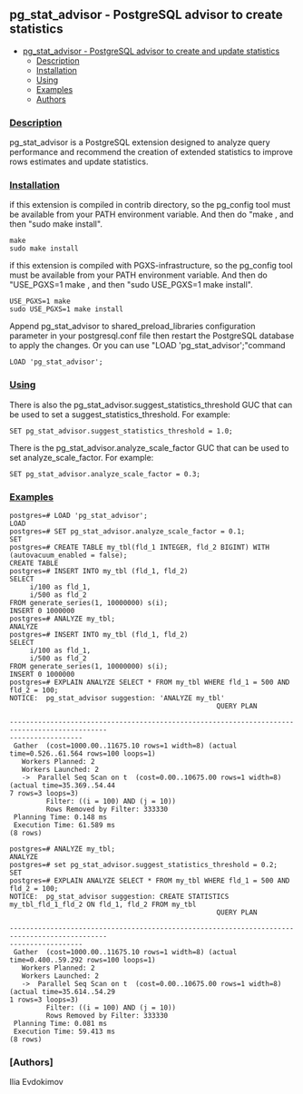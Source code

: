 ## pg_stat_advisor - PostgreSQL advisor to create statistics

- [pg_stat_advisor - PostgreSQL advisor to create and update statistics](#credcheck---postgresql-usernamepassword-checks)
	- [Description](#description)
	- [Installation](#installation)
	- [Using](#using)
	- [Examples](#examples)
	- [Authors](#authors)


### [Description](#description)

pg_stat_advisor is a PostgreSQL extension designed to analyze query performance and recommend the creation of extended statistics to improve rows estimates and update statistics.

### [Installation](#installation)

if this extension is compiled in contrib directory, so the pg_config tool must be available from your PATH environment variable. And then do "make
, and then "sudo make install".

```
make
sudo make install
```
if this extension is compiled with PGXS-infrastructure, so the pg_config tool must be available from your PATH environment variable. And then do "USE_PGXS=1 make
, and then "sudo USE_PGXS=1 make install".
```
USE_PGXS=1 make
sudo USE_PGXS=1 make install
```

Append pg_stat_advisor to shared_preload_libraries configuration parameter in your postgresql.conf file then restart the PostgreSQL database to apply the changes. Or you can use "LOAD 'pg_stat_advisor';"command
```
LOAD 'pg_stat_advisor';
```

### [Using](#using)

There is also the pg_stat_advisor.suggest_statistics_threshold GUC that can be used to set a suggest_statistics_threshold. For example:
```
SET pg_stat_advisor.suggest_statistics_threshold = 1.0;
```
There is the pg_stat_advisor.analyze_scale_factor GUC that can be used to set analyze_scale_factor. For example:
```
SET pg_stat_advisor.analyze_scale_factor = 0.3;
```

### [Examples](#examples)


```
postgres=# LOAD 'pg_stat_advisor';
LOAD
postgres=# SET pg_stat_advisor.analyze_scale_factor = 0.1;
SET
postgres=# CREATE TABLE my_tbl(fld_1 INTEGER, fld_2 BIGINT) WITH (autovacuum_enabled = false);
CREATE TABLE
postgres=# INSERT INTO my_tbl (fld_1, fld_2)
SELECT
     i/100 as fld_1,
     i/500 as fld_2
FROM generate_series(1, 10000000) s(i);
INSERT 0 1000000
postgres=# ANALYZE my_tbl;
ANALYZE
postgres=# INSERT INTO my_tbl (fld_1, fld_2)
SELECT
     i/100 as fld_1,
     i/500 as fld_2
FROM generate_series(1, 10000000) s(i);
INSERT 0 1000000
postgres=# EXPLAIN ANALYZE SELECT * FROM my_tbl WHERE fld_1 = 500 AND fld_2 = 100;
NOTICE:  pg_stat_advisor suggestion: 'ANALYZE my_tbl'
                                                   QUERY PLAN                                 
                  
----------------------------------------------------------------------------------------------
------------------
 Gather  (cost=1000.00..11675.10 rows=1 width=8) (actual time=0.526..61.564 rows=100 loops=1)
   Workers Planned: 2
   Workers Launched: 2
   ->  Parallel Seq Scan on t  (cost=0.00..10675.00 rows=1 width=8) (actual time=35.369..54.44
7 rows=3 loops=3)
         Filter: ((i = 100) AND (j = 10))
         Rows Removed by Filter: 333330
 Planning Time: 0.148 ms
 Execution Time: 61.589 ms
(8 rows)

postgres=# ANALYZE my_tbl;
ANALYZE
postgres=# set pg_stat_advisor.suggest_statistics_threshold = 0.2;
SET
postgres=# EXPLAIN ANALYZE SELECT * FROM my_tbl WHERE fld_1 = 500 AND fld_2 = 100;
NOTICE:  pg_stat_advisor suggestion: CREATE STATISTICS my_tbl_fld_1_fld_2 ON fld_1, fld_2 FROM my_tbl
                                                   QUERY PLAN                                 
                  
----------------------------------------------------------------------------------------------
------------------
 Gather  (cost=1000.00..11675.10 rows=1 width=8) (actual time=0.400..59.292 rows=100 loops=1)
   Workers Planned: 2
   Workers Launched: 2
   ->  Parallel Seq Scan on t  (cost=0.00..10675.00 rows=1 width=8) (actual time=35.614..54.29
1 rows=3 loops=3)
         Filter: ((i = 100) AND (j = 10))
         Rows Removed by Filter: 333330
 Planning Time: 0.081 ms
 Execution Time: 59.413 ms
(8 rows)
```

### [Authors]

Ilia Evdokimov
